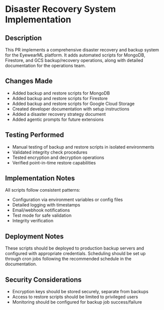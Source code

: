 # Disaster Recovery System Implementation

## Description
This PR implements a comprehensive disaster recovery and backup system for the EyewearML platform. It adds automated scripts for MongoDB, Firestore, and GCS backup/recovery operations, along with detailed documentation for the operations team.

## Changes Made
- Added backup and restore scripts for MongoDB
- Added backup and restore scripts for Firestore
- Added backup and restore scripts for Google Cloud Storage
- Created developer documentation with setup instructions
- Added a disaster recovery strategy document
- Added agentic prompts for future extensions

## Testing Performed
- Manual testing of backup and restore scripts in isolated environments
- Validated integrity check procedures
- Tested encryption and decryption operations
- Verified point-in-time restore capabilities 

## Implementation Notes
All scripts follow consistent patterns:
- Configuration via environment variables or config files
- Detailed logging with timestamps
- Email/webhook notifications
- Test mode for safe validation
- Integrity verification

## Deployment Notes
These scripts should be deployed to production backup servers and configured with appropriate credentials. Scheduling should be set up through cron jobs following the recommended schedule in the documentation.

## Security Considerations
- Encryption keys should be stored securely, separate from backups
- Access to restore scripts should be limited to privileged users
- Monitoring should be configured for backup job success/failure
